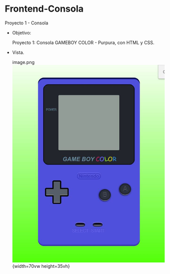 # Frontend-Consola

Proyecto 1 - Consola


- Objetivo: 
  
    Proyecto 1:
    Consola GAMEBOY COLOR - Purpura, con HTML y CSS.

- Vista.
  
  image.png
  ![texto_alternativo](Consola-Frontend.JPG){width=70vw height=35vh}


